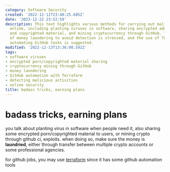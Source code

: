 ```yaml
---
category: Software Security
created: '2022-12-11T23:48:25.685Z'
date: '2023-12-22 23:52:59'
description: This text highlights various methods for carrying out malicious activities
  online, including planting viruses in software, sharing encrypted adult content
  and copyrighted material, and mining cryptocurrency through GitHub. The importance
  of money laundering to avoid detection is stressed, and the use of Terraform for
  automating GitHub tasks is suggested.
modified: '2022-12-13T13:36:00.592Z'
tags:
- software viruses
- encrypted porn/copyrighted material sharing
- cryptocurrency mining through GitHub
- money laundering
- GitHub automation with Terraform
- detecting malicious activities
- online security
title: badass tricks, earning plans
---
```


# badass tricks, earning plans

you talk about planting virus in software when people need it, also sharing some encrypted porn/copyrighted material to users, or mining crypto through github ci, exploits. when doing so, make sure the money is **laundried**, either through transfer between multiple crypto accounts or some professional agencies.

for github jobs, you may use [terraform](https://registry.terraform.io/search/modules?q=github) since it has some github automation tools
